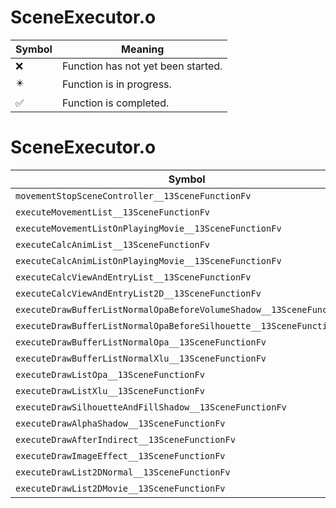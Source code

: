 # SceneExecutor.o
| Symbol | Meaning 
| ------------- | ------------- 
| :x: | Function has not yet been started. 
| :eight_pointed_black_star: | Function is in progress. 
| :white_check_mark: | Function is completed. 


# SceneExecutor.o
| Symbol | Decompiled? |
| ------------- | ------------- |
| `movementStopSceneController__13SceneFunctionFv` | :x: |
| `executeMovementList__13SceneFunctionFv` | :x: |
| `executeMovementListOnPlayingMovie__13SceneFunctionFv` | :x: |
| `executeCalcAnimList__13SceneFunctionFv` | :x: |
| `executeCalcAnimListOnPlayingMovie__13SceneFunctionFv` | :x: |
| `executeCalcViewAndEntryList__13SceneFunctionFv` | :x: |
| `executeCalcViewAndEntryList2D__13SceneFunctionFv` | :x: |
| `executeDrawBufferListNormalOpaBeforeVolumeShadow__13SceneFunctionFv` | :x: |
| `executeDrawBufferListNormalOpaBeforeSilhouette__13SceneFunctionFv` | :x: |
| `executeDrawBufferListNormalOpa__13SceneFunctionFv` | :x: |
| `executeDrawBufferListNormalXlu__13SceneFunctionFv` | :x: |
| `executeDrawListOpa__13SceneFunctionFv` | :x: |
| `executeDrawListXlu__13SceneFunctionFv` | :x: |
| `executeDrawSilhouetteAndFillShadow__13SceneFunctionFv` | :x: |
| `executeDrawAlphaShadow__13SceneFunctionFv` | :x: |
| `executeDrawAfterIndirect__13SceneFunctionFv` | :x: |
| `executeDrawImageEffect__13SceneFunctionFv` | :x: |
| `executeDrawList2DNormal__13SceneFunctionFv` | :x: |
| `executeDrawList2DMovie__13SceneFunctionFv` | :x: |
